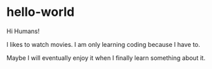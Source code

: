 # hello-world

Hi Humans!

I likes to watch movies. I am only learning coding because I have to. 

Maybe I will eventually enjoy it when I finally learn something about it. 
